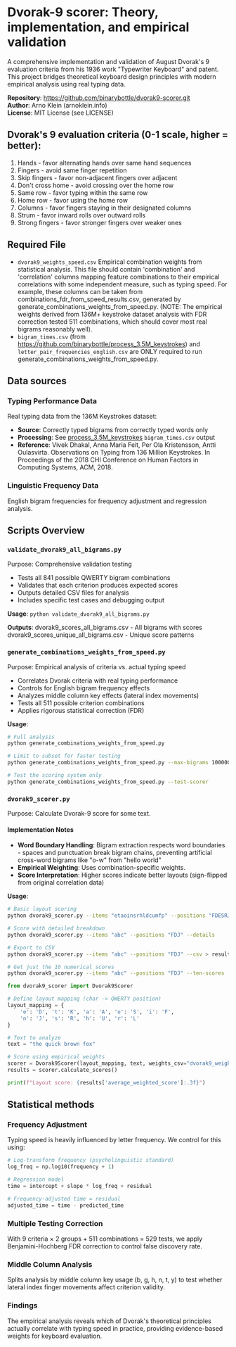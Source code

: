 # Dvorak-9 scorer: Theory, implementation, and empirical validation
A comprehensive implementation and validation of August Dvorak's 9 evaluation criteria from his 1936 work "Typewriter Keyboard" and patent. This project bridges theoretical keyboard design principles with modern empirical analysis using real typing data.

**Repository**: https://github.com/binarybottle/dvorak9-scorer.git  
**Author**: Arno Klein (arnoklein.info)  
**License**: MIT License (see LICENSE)

## Dvorak's 9 evaluation criteria (0-1 scale, higher = better):
1. Hands - favor alternating hands over same hand sequences
2. Fingers - avoid same finger repetition  
3. Skip fingers - favor non-adjacent fingers over adjacent
4. Don't cross home - avoid crossing over the home row
5. Same row - favor typing within the same row
6. Home row - favor using the home row
7. Columns - favor fingers staying in their designated columns
8. Strum - favor inward rolls over outward rolls
9. Strong fingers - favor stronger fingers over weaker ones

## Required File
- `dvorak9_weights_speed.csv` 
  Empirical combination weights from statistical analysis. 
  This file should contain 'combination' and 'correlation' columns mapping 
  feature combinations to their empirical correlations with some independent measure,
  such as typing speed. For example, these columns can be taken from 
  combinations_fdr_from_speed_results.csv, generated by generate_combinations_weights_from_speed.py.
  (NOTE: The empirical weights derived from 136M+ keystroke dataset analysis with FDR 
  correction tested 511 combinations, which should cover most real bigrams reasonably well).
- `bigram_times.csv` (from https://github.com/binarybottle/process_3.5M_keystrokes) 
  and `letter_pair_frequencies_english.csv` are ONLY required to run
  generate_combinations_weights_from_speed.py.

## Data sources

### Typing Performance Data
Real typing data from the 136M Keystrokes dataset:
- **Source**: Correctly typed bigrams from correctly typed words only
- **Processing**: See [process_3.5M_keystrokes](https://github.com/binarybottle/process_3.5M_keystrokes) `bigram_times.csv` output
- **Reference**: 
Vivek Dhakal, Anna Maria Feit, Per Ola Kristensson, Antti Oulasvirta. 
Observations on Typing from 136 Million Keystrokes. 
In Proceedings of the 2018 CHI Conference on Human Factors in Computing Systems, ACM, 2018.

### Linguistic Frequency Data
English bigram frequencies for frequency adjustment and regression analysis.

## Scripts Overview

### `validate_dvorak9_all_bigrams.py`
Purpose: Comprehensive validation testing
- Tests all 841 possible QWERTY bigram combinations
- Validates that each criterion produces expected scores
- Outputs detailed CSV files for analysis
- Includes specific test cases and debugging output

**Usage**:
`python validate_dvorak9_all_bigrams.py`

**Outputs**:
dvorak9_scores_all_bigrams.csv - All bigrams with scores
dvorak9_scores_unique_all_bigrams.csv - Unique score patterns

### `generate_combinations_weights_from_speed.py`
Purpose: Empirical analysis of criteria vs. actual typing speed
- Correlates Dvorak criteria with real typing performance
- Controls for English bigram frequency effects
- Analyzes middle column key effects (lateral index movements)
- Tests all 511 possible criterion combinations
- Applies rigorous statistical correction (FDR)

**Usage**:
```bash
# Full analysis
python generate_combinations_weights_from_speed.py

# Limit to subset for faster testing
python generate_combinations_weights_from_speed.py --max-bigrams 100000

# Test the scoring system only
python generate_combinations_weights_from_speed.py --test-scorer
```

### `dvorak9_scorer.py`
Purpose: Calculate Dvorak-9 score for some text.

#### Implementation Notes
- **Word Boundary Handling**: Bigram extraction respects word boundaries - spaces and punctuation break bigram chains, preventing artificial cross-word bigrams like "o-w" from "hello world"
- **Empirical Weighting**: Uses combination-specific weights.
- **Score Interpretation**: Higher scores indicate better layouts (sign-flipped from original correlation data)

**Usage**:
```bash
# Basic layout scoring
python dvorak9_scorer.py --items "etaoinsrhldcumfp" --positions "FDESRJKUMIVLA;OW" --text "sample text"

# Score with detailed breakdown
python dvorak9_scorer.py --items "abc" --positions "FDJ" --details

# Export to CSV
python dvorak9_scorer.py --items "abc" --positions "FDJ" --csv > results.csv

# Get just the 10 numerical scores
python dvorak9_scorer.py --items "abc" --positions "FDJ" --ten-scores
```

```python 
from dvorak9_scorer import Dvorak9Scorer

# Define layout mapping (char -> QWERTY position)
layout_mapping = {
    'e': 'D', 't': 'K', 'a': 'A', 'o': 'S', 'i': 'F',
    'n': 'J', 's': 'R', 'h': 'U', 'r': 'L'
}

# Text to analyze
text = "the quick brown fox"

# Score using empirical weights
scorer = Dvorak9Scorer(layout_mapping, text, weights_csv="dvorak9_weights_speed.csv")
results = scorer.calculate_scores()

print(f"Layout score: {results['average_weighted_score']:.3f}")
```

## Statistical methods

### Frequency Adjustment
Typing speed is heavily influenced by letter frequency. We control for this using:
```python
# Log-transform frequency (psycholinguistic standard)
log_freq = np.log10(frequency + 1)

# Regression model
time = intercept + slope * log_freq + residual

# Frequency-adjusted time = residual
adjusted_time = time - predicted_time
```

### Multiple Testing Correction
With 9 criteria × 2 groups + 511 combinations = 529 tests, we apply Benjamini-Hochberg FDR correction to control false discovery rate.

### Middle Column Analysis
Splits analysis by middle column key usage (b, g, h, n, t, y) to test whether lateral index finger movements affect criterion validity.

### Findings
The empirical analysis reveals which of Dvorak's theoretical principles actually correlate with typing speed in practice, providing evidence-based weights for keyboard evaluation.

